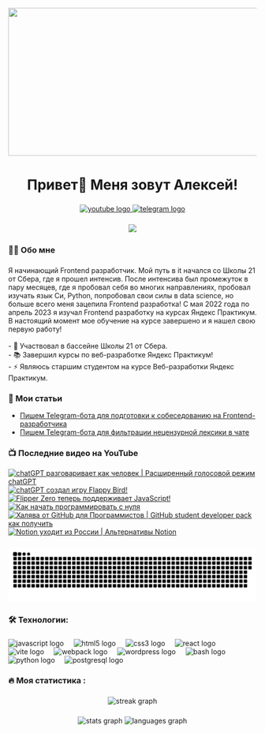 <br clear="both">

<div align="center">
  <img height="300" width="600" src="https://user-images.githubusercontent.com/74038190/225813708-98b745f2-7d22-48cf-9150-083f1b00d6c9.gif"  />
</div>

###

<h1 align="center">Привет👋 Меня зовут Алексей!</h1>

###

<div align="center">
  <a href="https://www.youtube.com/@tehno.maniak" target="_blank">
    <img src="https://img.shields.io/static/v1?message=Youtube&logo=youtube&label=&color=FF0000&logoColor=white&labelColor=&style=for-the-badge" height="25" alt="youtube logo"  />
  </a>
  <a href="https://t.me/tehnomaniak07" target="_blank">
    <img src="https://img.shields.io/static/v1?message=Telegram&logo=telegram&label=&color=2CA5E0&logoColor=white&labelColor=&style=for-the-badge" height="25" alt="telegram logo"  />
  </a>
</div>

###

<div align="center">
  <img src="https://visitor-badge.laobi.icu/badge?page_id=filimonovalexey.filimonovalexey&"  />
</div>

###

<h3 align="left">👩‍💻  Обо мне</h3>

###

<p align="left">Я начинающий Frontend разработчик. Мой путь в it начался со Школы 21 от Сбера, где я прошел интенсив. После интенсива был промежуток в пару месяцев, где я пробовал себя во многих направлениях, пробовал изучать язык Си, Python, попробовал свои силы в data science, но больше всего меня зацепила Frontend разработка! С мая 2022 года по апрель 2023 я изучал Frontend разработку на курсах Яндекс Практикум. В настоящий момент мое обучение на курсе завершено и я нашел свою первую работу!<br><br>- 🔭 Участвовал в бассейне Школы 21 от Сбера.<br>- 📚 Завершил курсы по веб-разработке Яндекс Практикум!<br>- ⚡ Являюсь старшим студентом на курсе Веб-разработки Яндекс Практикум.</p>

###
<h3 align="left">📕 Мои статьи</h3>

- [Пишем Telegram-бота для подготовки к собеседованию на Frontend-разработчика](https://proglib.io/p/pishem-telegram-bota-dlya-podgotovki-k-sobesedovaniyu-na-frontend-razrabotchika-2024-05-29)
- [Пишем Telegram-бота для фильтрации нецензурной лексики в чате](https://proglib.io/p/pishem-telegram-bota-dlya-filtracii-necenzurnoy-leksiki-v-chate-2024-07-15)

###

<h3 align="left">📺 Последние видео на YouTube</h3>

<!-- BEGIN YOUTUBE-CARDS -->
[![chatGPT разговаривает как человек | Расширенный голосовой режим chatGPT](https://ytcards.demolab.com/?id=GMXd7IUvZZk&title=chatGPT+%D1%80%D0%B0%D0%B7%D0%B3%D0%BE%D0%B2%D0%B0%D1%80%D0%B8%D0%B2%D0%B0%D0%B5%D1%82+%D0%BA%D0%B0%D0%BA+%D1%87%D0%B5%D0%BB%D0%BE%D0%B2%D0%B5%D0%BA+%7C+%D0%A0%D0%B0%D1%81%D1%88%D0%B8%D1%80%D0%B5%D0%BD%D0%BD%D1%8B%D0%B9+%D0%B3%D0%BE%D0%BB%D0%BE%D1%81%D0%BE%D0%B2%D0%BE%D0%B9+%D1%80%D0%B5%D0%B6%D0%B8%D0%BC+chatGPT&lang=en&timestamp=1727280194&background_color=%230d1117&title_color=%23ffffff&stats_color=%23dedede&max_title_lines=1&width=250&border_radius=5 "chatGPT разговаривает как человек | Расширенный голосовой режим chatGPT")](https://www.youtube.com/watch?v=GMXd7IUvZZk)
[![chatGPT создал игру Flappy Bird!](https://ytcards.demolab.com/?id=_-vzyc0ZRB4&title=chatGPT+%D1%81%D0%BE%D0%B7%D0%B4%D0%B0%D0%BB+%D0%B8%D0%B3%D1%80%D1%83+Flappy+Bird%21&lang=en&timestamp=1726912835&background_color=%230d1117&title_color=%23ffffff&stats_color=%23dedede&max_title_lines=1&width=250&border_radius=5 "chatGPT создал игру Flappy Bird!")](https://www.youtube.com/watch?v=_-vzyc0ZRB4)
[![Flipper Zero теперь поддерживает JavaScript!](https://ytcards.demolab.com/?id=YaWa47Uu5-8&title=Flipper+Zero+%D1%82%D0%B5%D0%BF%D0%B5%D1%80%D1%8C+%D0%BF%D0%BE%D0%B4%D0%B4%D0%B5%D1%80%D0%B6%D0%B8%D0%B2%D0%B0%D0%B5%D1%82+JavaScript%21&lang=en&timestamp=1726304585&background_color=%230d1117&title_color=%23ffffff&stats_color=%23dedede&max_title_lines=1&width=250&border_radius=5 "Flipper Zero теперь поддерживает JavaScript!")](https://www.youtube.com/watch?v=YaWa47Uu5-8)
[![Как начать программировать с нуля](https://ytcards.demolab.com/?id=CFMJ2iOg-uQ&title=%D0%9A%D0%B0%D0%BA+%D0%BD%D0%B0%D1%87%D0%B0%D1%82%D1%8C+%D0%BF%D1%80%D0%BE%D0%B3%D1%80%D0%B0%D0%BC%D0%BC%D0%B8%D1%80%D0%BE%D0%B2%D0%B0%D1%82%D1%8C+%D1%81+%D0%BD%D1%83%D0%BB%D1%8F&lang=en&timestamp=1725969607&background_color=%230d1117&title_color=%23ffffff&stats_color=%23dedede&max_title_lines=1&width=250&border_radius=5 "Как начать программировать с нуля")](https://www.youtube.com/watch?v=CFMJ2iOg-uQ)
[![Халява от GitHub для Программистов | GitHub student developer pack как получить](https://ytcards.demolab.com/?id=jS6mPdqCjjU&title=%D0%A5%D0%B0%D0%BB%D1%8F%D0%B2%D0%B0+%D0%BE%D1%82+GitHub+%D0%B4%D0%BB%D1%8F+%D0%9F%D1%80%D0%BE%D0%B3%D1%80%D0%B0%D0%BC%D0%BC%D0%B8%D1%81%D1%82%D0%BE%D0%B2+%7C+GitHub+student+developer+pack+%D0%BA%D0%B0%D0%BA+%D0%BF%D0%BE%D0%BB%D1%83%D1%87%D0%B8%D1%82%D1%8C&lang=en&timestamp=1725376403&background_color=%230d1117&title_color=%23ffffff&stats_color=%23dedede&max_title_lines=1&width=250&border_radius=5 "Халява от GitHub для Программистов | GitHub student developer pack как получить")](https://www.youtube.com/watch?v=jS6mPdqCjjU)
[![Notion уходит из России | Альтернативы Notion](https://ytcards.demolab.com/?id=pJ2cIRk9T3E&title=Notion+%D1%83%D1%85%D0%BE%D0%B4%D0%B8%D1%82+%D0%B8%D0%B7+%D0%A0%D0%BE%D1%81%D1%81%D0%B8%D0%B8+%7C+%D0%90%D0%BB%D1%8C%D1%82%D0%B5%D1%80%D0%BD%D0%B0%D1%82%D0%B8%D0%B2%D1%8B+Notion&lang=en&timestamp=1725199551&background_color=%230d1117&title_color=%23ffffff&stats_color=%23dedede&max_title_lines=1&width=250&border_radius=5 "Notion уходит из России | Альтернативы Notion")](https://www.youtube.com/watch?v=pJ2cIRk9T3E)
<!-- END YOUTUBE-CARDS -->

###

<p align="center">
 <img width="600" src="assets/github-snake.svg" alt="snake"/>
</p>

###

<h3 align="left">🛠 Технологии:</h3>

###

<div align="left">
  <img src="https://cdn.jsdelivr.net/gh/devicons/devicon/icons/javascript/javascript-original.svg" height="40" alt="javascript logo"  />
  <img width="12" />
  <img src="https://cdn.jsdelivr.net/gh/devicons/devicon/icons/html5/html5-original.svg" height="40" alt="html5 logo"  />
  <img width="12" />
  <img src="https://cdn.jsdelivr.net/gh/devicons/devicon/icons/css3/css3-original.svg" height="40" alt="css3 logo"  />
  <img width="12" />
  <img src="https://cdn.jsdelivr.net/gh/devicons/devicon/icons/react/react-original.svg" height="40" alt="react logo"  />
  <img width="12" />
  <img src="https://skillicons.dev/icons?i=vite" height="40" alt="vite logo"  />
  <img width="12" />
  <img src="https://cdn.simpleicons.org/webpack/8DD6F9" height="40" alt="webpack logo"  />
  <img width="12" />
  <img src="https://skillicons.dev/icons?i=wordpress" height="40" alt="wordpress logo"  />
  <img width="12" />
  <img src="https://cdn.simpleicons.org/gnubash/4EAA25" height="40" alt="bash logo"  />
  <img width="12" />
  <img src="https://skillicons.dev/icons?i=py" height="40" alt="python logo"  />
  <img width="12" />
  <img src="https://skillicons.dev/icons?i=postgres" height="40" alt="postgresql logo"  />
</div>

###

<h3 align="left">🔥   Моя статистика :</h3>

###

<div align="center">
  <img src="https://streak-stats.demolab.com?user=filimonovalexey&locale=en&mode=daily&theme=dark&hide_border=false&border_radius=5&order=3" height="220" alt="streak graph"  />
</div>

###

<div align="center">
  <img src="https://github-readme-stats.vercel.app/api?username=filimonovalexey&hide_title=false&hide_rank=false&show_icons=true&include_all_commits=true&count_private=true&disable_animations=false&theme=dracula&locale=en&hide_border=false&order=1" height="150" alt="stats graph"  />
  <img src="https://github-readme-stats.vercel.app/api/top-langs?username=filimonovalexey&locale=en&hide_title=false&layout=compact&card_width=320&langs_count=5&theme=dracula&hide_border=false&order=2" height="150" alt="languages graph"  />
</div>

###